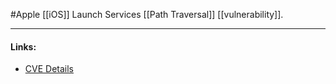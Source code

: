#Apple
[[iOS]] Launch Services [[Path Traversal]] [[vulnerability]].

---
#### Links:
- [CVE Details](https://www.cvedetails.com/cve/CVE-2020-27958/)
